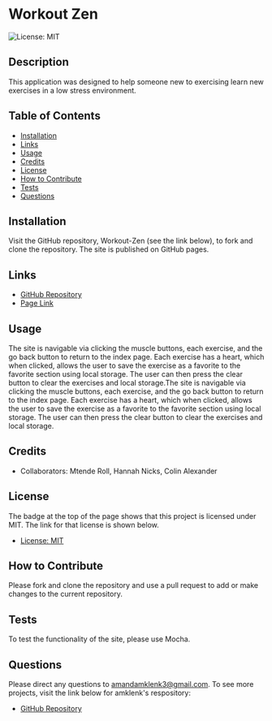 

# Workout Zen    
  ![License: MIT](https://img.shields.io/badge/License-MIT-yellow.svg)
  

## Description
This application was designed to help someone new to exercising learn new exercises in a low stress environment.
  
## Table of Contents
- [Installation](#installation)
- [Links](#links)
- [Usage](#usage)
- [Credits](#credits)
- [License](#license)
- [How to Contribute](#how-to-contribute)
- [Tests](#tests)
- [Questions](#questions)
  
## Installation
Visit the GitHub repository, Workout-Zen (see the link below), to fork and clone the repository. The site is published on GitHub pages.
  
## Links
- [GitHub Repository](https://github.com/amklenk/Workout-Zen)
- [Page Link](https://amklenk.github.io/Workout-Zen/)
    
  
## Usage
The site is navigable via clicking the muscle buttons, each exercise, and the go back button to return to the index page. Each exercise has a heart, which when clicked, allows the user to save the exercise as a favorite to the favorite section using local storage. The user can then press the clear button to clear the exercises and local storage.The site is navigable via clicking the muscle buttons, each exercise, and the go back button to return to the index page. Each exercise has a heart, which when clicked, allows the user to save the exercise as a favorite to the favorite section using local storage. The user can then press the clear button to clear the exercises and local storage.
  
## Credits
- Collaborators: Mtende Roll, Hannah Nicks, Colin Alexander

## License
The badge at the top of the page shows that this project is licensed under MIT. The link for that license is shown below.
- [License: MIT](https://opensource.org/licenses/MIT)

## How to Contribute
Please fork and clone the repository and use a pull request to add or make changes to the current repository. 

## Tests
To test the functionality of the site, please use Mocha.

## Questions
Please direct any questions to amandamklenk3@gmail.com. To see more projects, visit the link below for amklenk's respository: 
- [GitHub Repository](https://github.com/amklenk)
